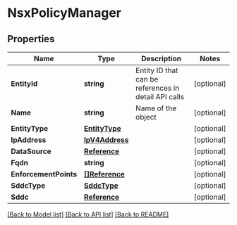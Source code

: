 # NsxPolicyManager

## Properties

Name | Type | Description | Notes
------------ | ------------- | ------------- | -------------
**EntityId** | **string** | Entity ID that can be references in detail API calls | [optional] 
**Name** | **string** | Name of the object | [optional] 
**EntityType** | [**EntityType**](EntityType.md) |  | [optional] 
**IpAddress** | [**IpV4Address**](IpV4Address.md) |  | [optional] 
**DataSource** | [**Reference**](Reference.md) |  | [optional] 
**Fqdn** | **string** |  | [optional] 
**EnforcementPoints** | [**[]Reference**](Reference.md) |  | [optional] 
**SddcType** | [**SddcType**](SddcType.md) |  | [optional] 
**Sddc** | [**Reference**](Reference.md) |  | [optional] 

[[Back to Model list]](../README.md#documentation-for-models) [[Back to API list]](../README.md#documentation-for-api-endpoints) [[Back to README]](../README.md)


